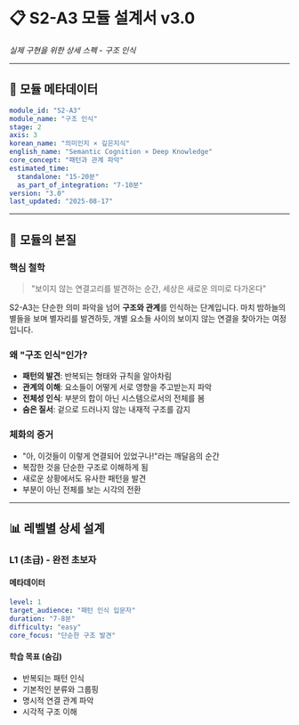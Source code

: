 # 📋 S2-A3 모듈 설계서 v3.0
*실제 구현을 위한 상세 스펙 - 구조 인식*

---

## 🎯 모듈 메타데이터

```yaml
module_id: "S2-A3"
module_name: "구조 인식"
stage: 2
axis: 3
korean_name: "의미인지 × 깊은지식"
english_name: "Semantic Cognition × Deep Knowledge"
core_concept: "패턴과 관계 파악"
estimated_time: 
  standalone: "15-20분"
  as_part_of_integration: "7-10분"
version: "3.0"
last_updated: "2025-08-17"
```

---

## 🌟 모듈의 본질

### 핵심 철학
> "보이지 않는 연결고리를 발견하는 순간, 세상은 새로운 의미로 다가온다"

S2-A3는 단순한 의미 파악을 넘어 **구조와 관계**를 인식하는 단계입니다. 마치 밤하늘의 별들을 보며 별자리를 발견하듯, 개별 요소들 사이의 보이지 않는 연결을 찾아가는 여정입니다.

### 왜 "구조 인식"인가?
- **패턴의 발견**: 반복되는 형태와 규칙을 알아차림
- **관계의 이해**: 요소들이 어떻게 서로 영향을 주고받는지 파악
- **전체성 인식**: 부분의 합이 아닌 시스템으로서의 전체를 봄
- **숨은 질서**: 겉으로 드러나지 않는 내재적 구조를 감지

### 체화의 증거
- "아, 이것들이 이렇게 연결되어 있었구나!"라는 깨달음의 순간
- 복잡한 것을 단순한 구조로 이해하게 됨
- 새로운 상황에서도 유사한 패턴을 발견
- 부분이 아닌 전체를 보는 시각의 전환

---

## 📊 레벨별 상세 설계

### L1 (초급) - 완전 초보자

#### 메타데이터
```yaml
level: 1
target_audience: "패턴 인식 입문자"
duration: "7-8분"
difficulty: "easy"
core_focus: "단순한 구조 발견"
```

#### 학습 목표 (숨김)
- 반복되는 패턴 인식
- 기본적인 분류와 그룹핑
- 명시적 연결 관계 파악
- 시각적 구조 이해
